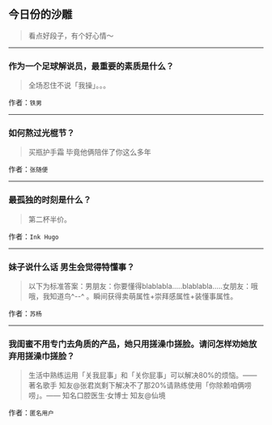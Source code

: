 ## 今日份的沙雕

> 看点好段子，有个好心情～


 
---

### 作为一个足球解说员，最重要的素质是什么？

> 全场忍住不说「我操」。。。


作者：`铁男`

---

### 如何熬过光棍节？

> 买瓶护手霜
毕竟他俩陪伴了你这么多年


作者：`张随便`

---

### 最孤独的时刻是什么？

> 第二杯半价。


作者：`Ink Hugo`

---

### 妹子说什么话 男生会觉得特懂事？

> 以下为标准答案：男朋友：你要懂得blablabla.....blablabla.....女朋友：哦哦，我知道鸟^--^ 。瞬间获得卖萌属性+崇拜感属性+装懂事属性。


作者：`苏杨`

---

### 我闺蜜不用专门去角质的产品，她只用搓澡巾搓脸。请问怎样劝她放弃用搓澡巾搓脸？

> 生活中熟练运用「关我屁事」和「关你屁事」可以解决80%的烦恼。—— 著名歌手 知友@张君岚剩下解决不了那20%请熟练使用「你除赖咱俩唠唠」。—— 知名口腔医生·女博士 知友@仙境


作者：`匿名用户`